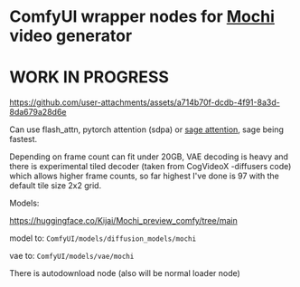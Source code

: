 # ComfyUI wrapper nodes for [Mochi](https://github.com/genmoai/models) video generator


# WORK IN PROGRESS

https://github.com/user-attachments/assets/a714b70f-dcdb-4f91-8a3d-8da679a28d6e


Can use flash_attn, pytorch attention (sdpa) or [sage attention](https://github.com/thu-ml/SageAttention), sage being fastest.

Depending on frame count can fit under 20GB, VAE decoding is heavy and there is experimental tiled decoder (taken from CogVideoX -diffusers code) which allows higher frame counts, so far highest I've done is 97 with the default tile size 2x2 grid.

Models:

https://huggingface.co/Kijai/Mochi_preview_comfy/tree/main

model to: `ComfyUI/models/diffusion_models/mochi`

vae to: `ComfyUI/models/vae/mochi`

There is autodownload node (also will be normal loader node)
